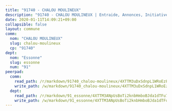 ```yaml
---
title: "91740 - CHALOU MOULINEUX"
description: "91740 - CHALOU MOULINEUX | Entraide, Annonces, Initiatives"
date: 2020-01-11T14:09:21+09:00
collapsible: false
layout: commune
comm:
  nom: "CHALOU MOULINEUX"
  slug: chalou-moulineux
  cp: "91740"
dept:
  nom: "Essonne"
  slug: essonne
  num: "91"
peerpad:
  comm:
    read_path: /r/markdown/91740_chalou-moulineux/4XTTM3uDxSdnpL1WRoEzFf77JgNqG18L3QemgiN3RKV7TA1dc
    write_path: /w/markdown/91740_chalou-moulineux/4XTTM3uDxSdnpL1WRoEzFf77JgNqG18L3QemgiN3RKV7TA1dc-K3TgV71EPTbTE7uu3JoR9dA2p6MAGAgycGoCvvGALvs7PL5ZvGdvTRwsjdc697VT3czKcn8bxfFM7VCQitgcYiJHJ4JYx8r4kqNK9n3j7ZzLBHoWHZig5YbLZRPxb5iRbFJFq2GA
  dept:
    read_path: /r/markdown/91_essonne/4XTTM3ANpUsBoTi2knbHmboBJda1dTFu7ky8ZK9dB2RyMMfWF
    write_path: /w/markdown/91_essonne/4XTTM3ANpUsBoTi2knbHmboBJda1dTFu7ky8ZK9dB2RyMMfWF-K3TgUyWqeJSocSvH4aaj1ao8GVHVL7XNdUYQ4QUUeH9BAdnr24zoBJ2C3FCPvjfnNG6dyrzadtyfizxGKpMjZFU9wDjSpA4g6VtDcxL8iEmbLsyV9TFoF7XzgcRopbNZHgpYvcW3
---
```


